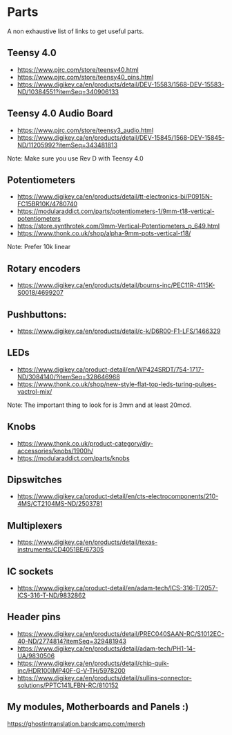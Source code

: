 # Parts
A non exhaustive list of links to get useful parts.


## Teensy 4.0
* https://www.pjrc.com/store/teensy40.html
* https://www.pjrc.com/store/teensy40_pins.html
* https://www.digikey.ca/en/products/detail/DEV-15583/1568-DEV-15583-ND/10384551?itemSeq=340906133

## Teensy 4.0 Audio Board
* https://www.pjrc.com/store/teensy3_audio.html
* https://www.digikey.ca/en/products/detail/DEV-15845/1568-DEV-15845-ND/11205992?itemSeq=343481813

Note: Make sure you use Rev D with Teensy 4.0

## Potentiometers
* https://www.digikey.ca/en/products/detail/tt-electronics-bi/P0915N-FC15BR10K/4780740
* https://modularaddict.com/parts/potentiometers-1/9mm-t18-vertical-potentiometers
* https://store.synthrotek.com/9mm-Vertical-Potentiometers_p_649.html
* https://www.thonk.co.uk/shop/alpha-9mm-pots-vertical-t18/

Note: Prefer 10k linear

## Rotary encoders
* https://www.digikey.ca/en/products/detail/bourns-inc/PEC11R-4115K-S0018/4699207

## Pushbuttons:
* https://www.digikey.ca/en/products/detail/c-k/D6R00-F1-LFS/1466329

## LEDs
* https://www.digikey.ca/product-detail/en/WP424SRDT/754-1717-ND/3084140/?itemSeq=328646968
* https://www.thonk.co.uk/shop/new-style-flat-top-leds-turing-pulses-vactrol-mix/

Note: The important thing to look for is 3mm and at least 20mcd.

## Knobs
* https://www.thonk.co.uk/product-category/diy-accessories/knobs/1900h/
* https://modularaddict.com/parts/knobs

## Dipswitches
* https://www.digikey.ca/product-detail/en/cts-electrocomponents/210-4MS/CT2104MS-ND/2503781

## Multiplexers
* https://www.digikey.ca/en/products/detail/texas-instruments/CD4051BE/67305

## IC sockets
* https://www.digikey.ca/product-detail/en/adam-tech/ICS-316-T/2057-ICS-316-T-ND/9832862

## Header pins
* https://www.digikey.ca/en/products/detail/PREC040SAAN-RC/S1012EC-40-ND/2774814?itemSeq=329481943
* https://www.digikey.ca/en/products/detail/adam-tech/PH1-14-UA/9830506
* https://www.digikey.ca/en/products/detail/chip-quik-inc/HDR100IMP40F-G-V-TH/5978200
* https://www.digikey.ca/en/products/detail/sullins-connector-solutions/PPTC141LFBN-RC/810152

## My modules, Motherboards and Panels :)
https://ghostintranslation.bandcamp.com/merch